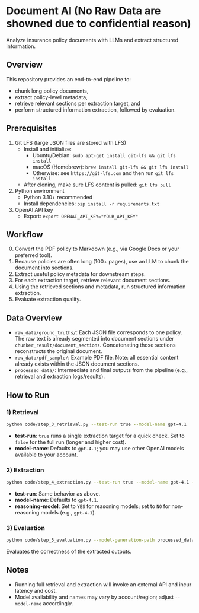Document AI
 (No Raw Data are showned due to confidential reason)
====

Analyze insurance policy documents with LLMs and extract structured information. 

## Overview
This repository provides an end-to-end pipeline to:
- chunk long policy documents,
- extract policy-level metadata,
- retrieve relevant sections per extraction target, and
- perform structured information extraction, followed by evaluation.

## Prerequisites
1. Git LFS (large JSON files are stored with LFS)
   - Install and initialize:
     - Ubuntu/Debian: `sudo apt-get install git-lfs && git lfs install`
     - macOS (Homebrew): `brew install git-lfs && git lfs install`
     - Otherwise: see `https://git-lfs.com` and then run `git lfs install`
   - After cloning, make sure LFS content is pulled: `git lfs pull`
2. Python environment
   - Python 3.10+ recommended
   - Install dependencies: `pip install -r requirements.txt`
3. OpenAI API key
   - Export: `export OPENAI_API_KEY="YOUR_API_KEY"`

## Workflow
0. Convert the PDF policy to Markdown (e.g., via Google Docs or your preferred tool).
1. Because policies are often long (100+ pages), use an LLM to chunk the document into sections.
2. Extract useful policy metadata for downstream steps.
3. For each extraction target, retrieve relevant document sections.
4. Using the retrieved sections and metadata, run structured information extraction.
5. Evaluate extraction quality.

## Data Overview
- `raw_data/ground_truths/`: Each JSON file corresponds to one policy. The raw text is already segmented into document sections under `chunker_result/document_sections`. Concatenating those sections reconstructs the original document.
- `raw_data/pdf_sample/`: Example PDF file. Note: all essential content already exists within the JSON document sections.
- `processed_data/`: Intermediate and final outputs from the pipeline (e.g., retrieval and extraction logs/results).

## How to Run

### 1) Retrieval
```bash
python code/step_3_retrieval.py --test-run true --model-name gpt-4.1
```
- **test-run**: `true` runs a single extraction target for a quick check. Set to `false` for the full run (longer and higher cost).
- **model-name**: Defaults to `gpt-4.1`; you may use other OpenAI models available to your account.

### 2) Extraction
```bash
python code/step_4_extraction.py --test-run true --model-name gpt-4.1 --reasoning-model NO
```
- **test-run**: Same behavior as above.
- **model-name**: Defaults to `gpt-4.1`.
- **reasoning-model**: Set to `YES` for reasoning models; set to `NO` for non-reasoning models (e.g., `gpt-4.1`).

### 3) Evaluation
```bash
python code/step_5_evaluation.py --model-generation-path processed_data/step_4_extraction_log_gpt-4.1.json
```
Evaluates the correctness of the extracted outputs.

## Notes
- Running full retrieval and extraction will invoke an external API and incur latency and cost.
- Model availability and names may vary by account/region; adjust `--model-name` accordingly.

